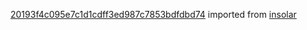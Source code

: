 [20193f4c095e7c1d1cdff3ed987c7853bdfdbd74](https://github.com/insolar/insolar/commit/20193f4c095e7c1d1cdff3ed987c7853bdfdbd74) imported from [insolar](https://github.com/insolar/insolar)
